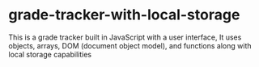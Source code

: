 # grade-tracker-with-local-storage
This is a grade tracker built in JavaScript with a user interface, It uses objects, arrays, DOM (document object model), and functions along with local storage capabilities
